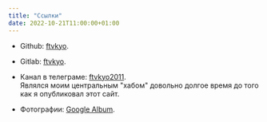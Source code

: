 ```yaml
---
title: "Ссылки"
date: 2022-10-21T11:00:00+01:00
---
```


- Github: [ftvkyo](https://github.com/ftvkyo).
- Gitlab: [ftvkyo](https://gitlab.com/ftvkyo).

- Канал в телеграме: [ftvkyo2011](https://t.me/s/ftvkyo2011).<br>
  Являлся моим центральным "хабом" довольно долгое время до того как я опубликовал этот сайт.

- Фотографии: [Google Album](https://photos.app.goo.gl/H7bp4sdnDGMxJViMA).<br>
